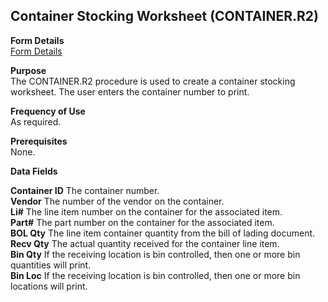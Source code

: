 ##  Container Stocking Worksheet (CONTAINER.R2)

<PageHeader />

**Form Details**  
[ Form Details ](CONTAINER-R2-1/README.md)   

**Purpose**  
The CONTAINER.R2 procedure is used to create a container stocking worksheet.
The user enters the container number to print.

**Frequency of Use**  
As required.

**Prerequisites**  
None.

**Data Fields**

**Container ID** The container number.  
**Vendor** The number of the vendor on the container.  
**Li#** The line item number on the container for the associated item.  
**Part#** The part number on the container for the associated item.  
**BOL Qty** The line item container quantity from the bill of lading document.  
**Recv Qty** The actual quantity received for the container line item.  
**Bin Qty** If the receiving location is bin controlled, then one or more bin
quantities will print.  
**Bin Loc** If the receiving location is bin controlled, then one or more bin
locations will print.  
  
<badge text= "Version 8.10.57" vertical="middle" />

<PageFooter />